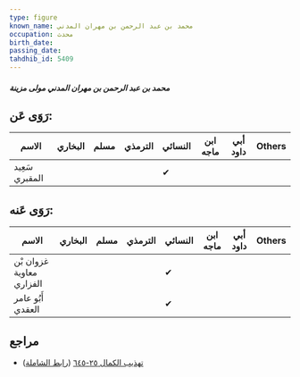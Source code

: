 ```yaml
---
type: figure
known_name: محمد بن عبد الرحمن بن مهران المدني
occupation: محدث
birth_date:
passing_date:
tahdhib_id: 5409
---
```

##### محمد بن عبد الرحمن بن مهران المدني مولى مزينة

## رَوَى عَن:
| الاسم          | البخاري | مسلم | الترمذي | النسائي | ابن ماجه | أبي داود | Others |
| -------------- | ------- | ---- | ------- | ------- | -------- | -------- | ------ |
| سَعِيد المقبري |         |      |         | ✔       |          |          |        |
## رَوَى عَنه:
| الاسم                    | البخاري | مسلم | الترمذي | النسائي | ابن ماجه | أبي داود | Others |
| ------------------------ | ------- | ---- | ------- | ------- | -------- | -------- | ------ |
| غزوان بْن معاوية الفزاري |         |      |         | ✔       |          |          |        |
| أَبُو عامر العقدي        |         |      |         | ✔       |          |          |        |
## مراجع
- [تهذيب الكمال ٢٥-٦٤٥](obsidian://open?vault=Tahdhib-al-Kamal&file=Figures/٥٤٠٩-محمد%20بن%20عبد%20الرحمن%20بن%20مهران%20المدني%20مولى%20مزينة) ([رابط الشاملة](https://shamela.ws/book/3722/13738))
